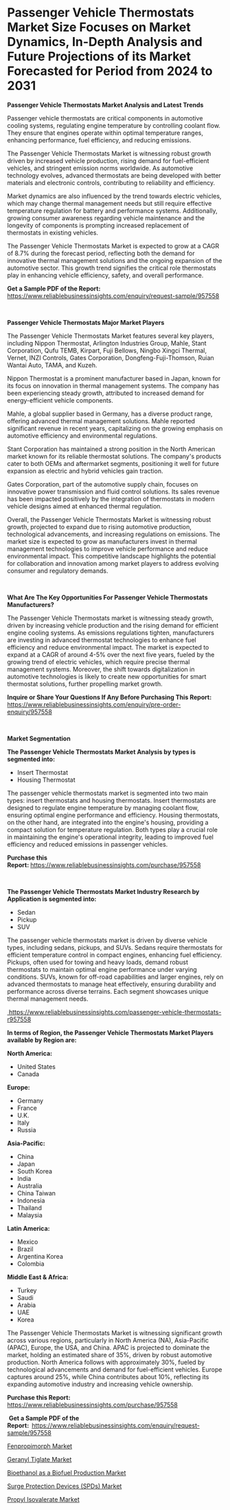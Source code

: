 <p><h1>Passenger Vehicle Thermostats Market Size Focuses on Market Dynamics, In-Depth Analysis and Future Projections of its Market Forecasted for Period from 2024 to 2031</h1></p><p><strong>Passenger Vehicle Thermostats Market Analysis and Latest Trends</strong></p>
<p><p>Passenger vehicle thermostats are critical components in automotive cooling systems, regulating engine temperature by controlling coolant flow. They ensure that engines operate within optimal temperature ranges, enhancing performance, fuel efficiency, and reducing emissions. </p><p>The Passenger Vehicle Thermostats Market is witnessing robust growth driven by increased vehicle production, rising demand for fuel-efficient vehicles, and stringent emission norms worldwide. As automotive technology evolves, advanced thermostats are being developed with better materials and electronic controls, contributing to reliability and efficiency. </p><p>Market dynamics are also influenced by the trend towards electric vehicles, which may change thermal management needs but still require effective temperature regulation for battery and performance systems. Additionally, growing consumer awareness regarding vehicle maintenance and the longevity of components is prompting increased replacement of thermostats in existing vehicles. </p><p>The Passenger Vehicle Thermostats Market is expected to grow at a CAGR of 8.7% during the forecast period, reflecting both the demand for innovative thermal management solutions and the ongoing expansion of the automotive sector. This growth trend signifies the critical role thermostats play in enhancing vehicle efficiency, safety, and overall performance.</p></p>
<p><strong>Get a Sample PDF of the Report:&nbsp;</strong> <a href="https://www.reliablebusinessinsights.com/enquiry/request-sample/957558?utm_campaign=1109&utm_medium=2&utm_source=Github&utm_content=ia&utm_term=03122024&utm_id=passenger-vehicle-thermostats">https://www.reliablebusinessinsights.com/enquiry/request-sample/957558</a></p>
<p>&nbsp;</p>
<p><strong>Passenger Vehicle Thermostats Major Market Players</strong></p>
<p><p>The Passenger Vehicle Thermostats Market features several key players, including Nippon Thermostat, Arlington Industries Group, Mahle, Stant Corporation, Qufu TEMB, Kirpart, Fuji Bellows, Ningbo Xingci Thermal, Vernet, INZI Controls, Gates Corporation, Dongfeng-Fuji-Thomson, Ruian Wantai Auto, TAMA, and Kuzeh. </p><p>Nippon Thermostat is a prominent manufacturer based in Japan, known for its focus on innovation in thermal management systems. The company has been experiencing steady growth, attributed to increased demand for energy-efficient vehicle components.</p><p>Mahle, a global supplier based in Germany, has a diverse product range, offering advanced thermal management solutions. Mahle reported significant revenue in recent years, capitalizing on the growing emphasis on automotive efficiency and environmental regulations.</p><p>Stant Corporation has maintained a strong position in the North American market known for its reliable thermostat solutions. The company's products cater to both OEMs and aftermarket segments, positioning it well for future expansion as electric and hybrid vehicles gain traction.</p><p>Gates Corporation, part of the automotive supply chain, focuses on innovative power transmission and fluid control solutions. Its sales revenue has been impacted positively by the integration of thermostats in modern vehicle designs aimed at enhanced thermal regulation.</p><p>Overall, the Passenger Vehicle Thermostats Market is witnessing robust growth, projected to expand due to rising automotive production, technological advancements, and increasing regulations on emissions. The market size is expected to grow as manufacturers invest in thermal management technologies to improve vehicle performance and reduce environmental impact. This competitive landscape highlights the potential for collaboration and innovation among market players to address evolving consumer and regulatory demands.</p></p>
<p>&nbsp;</p>
<p><strong>What Are The Key Opportunities For Passenger Vehicle Thermostats Manufacturers?</strong></p>
<p><p>The Passenger Vehicle Thermostats market is witnessing steady growth, driven by increasing vehicle production and the rising demand for efficient engine cooling systems. As emissions regulations tighten, manufacturers are investing in advanced thermostat technologies to enhance fuel efficiency and reduce environmental impact. The market is expected to expand at a CAGR of around 4-5% over the next five years, fueled by the growing trend of electric vehicles, which require precise thermal management systems. Moreover, the shift towards digitalization in automotive technologies is likely to create new opportunities for smart thermostat solutions, further propelling market growth.</p></p>
<p><strong>Inquire or Share Your Questions If Any Before Purchasing This Report:</strong> <a href="https://www.reliablebusinessinsights.com/enquiry/pre-order-enquiry/957558?utm_campaign=1109&utm_medium=2&utm_source=Github&utm_content=ia&utm_term=03122024&utm_id=passenger-vehicle-thermostats">https://www.reliablebusinessinsights.com/enquiry/pre-order-enquiry/957558</a></p>
<p>&nbsp;</p>
<p><strong>Market Segmentation</strong></p>
<p><strong>The Passenger Vehicle Thermostats Market Analysis by types is segmented into:</strong></p>
<p><ul><li>Insert Thermostat</li><li>Housing Thermostat</li></ul></p>
<p><p>The passenger vehicle thermostats market is segmented into two main types: insert thermostats and housing thermostats. Insert thermostats are designed to regulate engine temperature by managing coolant flow, ensuring optimal engine performance and efficiency. Housing thermostats, on the other hand, are integrated into the engine's housing, providing a compact solution for temperature regulation. Both types play a crucial role in maintaining the engine's operational integrity, leading to improved fuel efficiency and reduced emissions in passenger vehicles.</p></p>
<p><strong>Purchase this Report:&nbsp;</strong><a href="https://www.reliablebusinessinsights.com/purchase/957558?utm_campaign=1109&utm_medium=2&utm_source=Github&utm_content=ia&utm_term=03122024&utm_id=passenger-vehicle-thermostats">https://www.reliablebusinessinsights.com/purchase/957558</a></p>
<p>&nbsp;</p>
<p><strong>The Passenger Vehicle Thermostats Market Industry Research by Application is segmented into:</strong></p>
<p><ul><li>Sedan</li><li>Pickup</li><li>SUV</li></ul></p>
<p><p>The passenger vehicle thermostats market is driven by diverse vehicle types, including sedans, pickups, and SUVs. Sedans require thermostats for efficient temperature control in compact engines, enhancing fuel efficiency. Pickups, often used for towing and heavy loads, demand robust thermostats to maintain optimal engine performance under varying conditions. SUVs, known for off-road capabilities and larger engines, rely on advanced thermostats to manage heat effectively, ensuring durability and performance across diverse terrains. Each segment showcases unique thermal management needs.</p></p>
<p><a href="https://www.reliablebusinessinsights.com/passenger-vehicle-thermostats-r957558?utm_campaign=1109&utm_medium=2&utm_source=Github&utm_content=ia&utm_term=03122024&utm_id=passenger-vehicle-thermostats">&nbsp;https://www.reliablebusinessinsights.com/passenger-vehicle-thermostats-r957558</a></p>
<p><strong>In terms of Region, the Passenger Vehicle Thermostats Market Players available by Region are:</strong></p>
<p>
    <p> <strong> North America: </strong>
        <ul>
            <li>United States</li>
            <li>Canada</li>
        </ul>
        </p> 
    <p> <strong> Europe: </strong>
        <ul>
            <li>Germany</li>
            <li>France</li>
            <li>U.K.</li>
            <li>Italy</li>
            <li>Russia</li>
        </ul>
        </p> 
    <p> <strong> Asia-Pacific: </strong>
        <ul>
            <li>China</li>
            <li>Japan</li>
            <li>South Korea</li>
            <li>India</li>
            <li>Australia</li>
            <li>China Taiwan</li>
            <li>Indonesia</li>
            <li>Thailand</li>
            <li>Malaysia</li>
        </ul>
        </p> 
    <p> <strong> Latin America: </strong>
        <ul>
            <li>Mexico</li>
            <li>Brazil</li>
            <li>Argentina Korea</li>
            <li>Colombia</li>
        </ul>
        </p> 
    <p> <strong> Middle East & Africa: </strong>
        <ul>
            <li>Turkey</li>
            <li>Saudi</li>
            <li>Arabia</li>
            <li>UAE</li>
            <li>Korea</li>
        </ul>
    </p>
    </p>
<p><p>The Passenger Vehicle Thermostats Market is witnessing significant growth across various regions, particularly in North America (NA), Asia-Pacific (APAC), Europe, the USA, and China. APAC is projected to dominate the market, holding an estimated share of 35%, driven by robust automotive production. North America follows with approximately 30%, fueled by technological advancements and demand for fuel-efficient vehicles. Europe captures around 25%, while China contributes about 10%, reflecting its expanding automotive industry and increasing vehicle ownership.</p></p>
<p><strong>Purchase this Report: </strong><a href="https://www.reliablebusinessinsights.com/purchase/957558?utm_campaign=1109&utm_medium=2&utm_source=Github&utm_content=ia&utm_term=03122024&utm_id=passenger-vehicle-thermostats">https://www.reliablebusinessinsights.com/purchase/957558</a></p>
<p>&nbsp;<strong>Get a Sample PDF of the Report:&nbsp;&nbsp;</strong><a href="https://www.reliablebusinessinsights.com/enquiry/request-sample/957558?utm_campaign=1109&utm_medium=2&utm_source=Github&utm_content=ia&utm_term=03122024&utm_id=passenger-vehicle-thermostats">https://www.reliablebusinessinsights.com/enquiry/request-sample/957558</a></p>
<p><strong></strong></p>
<p><p><a href="https://www.linkedin.com/pulse/essential-overview-fenpropimorph-market-projected-89-cagr-wqusf?utm_campaign=1109&utm_medium=2&utm_source=Github&utm_content=ia&utm_term=03122024&utm_id=passenger-vehicle-thermostats">Fenpropimorph Market</a></p><p><a href="https://issuu.com/reportprime-2/docs/geranyl-tiglate-market-size-2030.pptx?utm_campaign=1109&utm_medium=2&utm_source=Github&utm_content=ia&utm_term=03122024&utm_id=passenger-vehicle-thermostats">Geranyl Tiglate Market</a></p><p><a href="https://www.linkedin.com/pulse/study-forecastingthe-globalbioethanol-biofuel-production-7io4f?utm_campaign=1109&utm_medium=2&utm_source=Github&utm_content=ia&utm_term=03122024&utm_id=passenger-vehicle-thermostats">Bioethanol as a Biofuel Production Market</a></p><p><a href="https://github.com/wileonie19657/Market-Research-Report-List-1/blob/main/surge-protection-devices-spds-market.md?utm_campaign=1109&utm_medium=2&utm_source=Github&utm_content=ia&utm_term=03122024&utm_id=passenger-vehicle-thermostats">Surge Protection Devices (SPDs) Market</a></p><p><a href="https://issuu.com/reportprime-2/docs/propyl-isovalerate-market-size-2030.pptx?utm_campaign=1109&utm_medium=2&utm_source=Github&utm_content=ia&utm_term=03122024&utm_id=passenger-vehicle-thermostats">Propyl Isovalerate Market</a></p></p>
